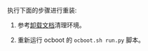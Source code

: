 执行下面的步骤进行重装:

1. 参考[卸载文档](../../operations/uninstallation#ocboot)清理环境。

2. 重新运行 ocboot 的 `ocboot.sh run.py` 脚本。
